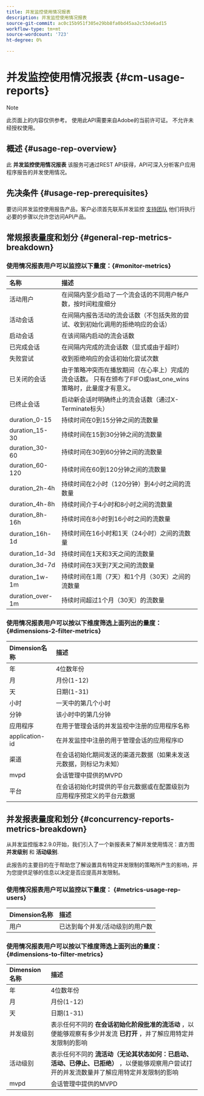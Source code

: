```yaml
---
title: 并发监控使用情况报表
description: 并发监控使用情况报表
source-git-commit: ac0c15b951f305e29bb8fa0bd45aa2c53de6ad15
workflow-type: tm+mt
source-wordcount: '723'
ht-degree: 0%

---
```



# 并发监控使用情况报表 {#cm-usage-reports}

>[!NOTE]
>
>此页面上的内容仅供参考。 使用此API需要来自Adobe的当前许可证。 不允许未经授权使用。



## 概述 {#usage-rep-overview}

此 **并发监控使用情况报表** 该服务可通过REST API获得，API可深入分析客户应用程序报告的并发使用情况。

## 先决条件 {#usage-rep-prerequisites}

要访问并发监控使用报告产品，客户必须首先联系并发监控 [支持团队](mailto:tve-support@adobe.com) 他们将执行必要的步骤以允许您访问API产品。

## 常规报表量度和划分 {#general-rep-metrics-breakdown}

### 使用情况报表用户可以监控以下量度：{#monitor-metrics}

| 名称 | 描述 |
|:---|:---|
| 活动用户 | 在间隔内至少启动了一个流会话的不同用户帐户数，按时间粒度细分 |
| 活动会话 | 在间隔内报告活动的流会话数（不包括失败的尝试、收到初始化调用的拒绝响应的会话） |
| 启动会话 | 在该间隔内启动的流会话数 |
| 已完成会话 | 在间隔内完成的流会话数（显式或由于超时） |
| 失败尝试 | 收到拒绝响应的会话初始化尝试次数 |
| 已关闭的会话 | 由于策略冲突而在播放期间（在心率上）完成的流会话数。 只有在颁布了FIFO或last_one_wins策略时，此量度才有意义。 |
| 已终止会话 | 启动新会话时明确终止的流会话数（通过X-Terminate标头） |
| duration_0-15 | 持续时间在0到15分钟之间的流数量 |
| duration_15-30 | 持续时间在15到30分钟之间的流数量 |
| duration_30-60 | 持续时间在30到60分钟之间的流数量 |
| duration_60-120 | 持续时间在60到120分钟之间的流数量 |
| duration_2h-4h | 持续时间在2小时（120分钟）到4小时之间的流数量 |
| duration_4h-8h | 持续时间介于4小时和8小时之间的流数量 |
| duration_8h-16h | 持续时间在8小时到16小时之间的流数量 |
| duration_16h-1d | 持续时间在16小时和1天（24小时）之间的流数量 |
| duration_1d-3d | 持续时间在1天和3天之间的流数量 |
| duration_3d-7d | 持续时间在3天到7天之间的流数量 |
| duration_1w-1m | 持续时间在1周（7天）和1个月（30天）之间的流数量 |
| duration_over-1m | 持续时间超过1个月（30天）的流数量 |

### 使用情况报表用户可以按以下维度筛选上面列出的量度： {#dimensions-2-filter-metrics}

| Dimension名称 | 描述 |
|:---|:---|
| 年 | 4位数年份 |
| 月 | 月份(1-12) |
| 天 | 日期(1-31) |
| 小时 | 一天中的第几个小时 |
| 分钟 | 该小时中的第几分钟 |
| 应用程序 | 在用于管理会话的并发监视中注册的应用程序名称 |
| application-id | 在并发监控中注册的用于管理会话的应用程序ID |
| 渠道 | 在会话初始化期间发送的渠道元数据（如果未发送元数据，则标记为未知） |
| mvpd | 会话管理中提供的MVPD |
| 平台 | 在会话初始化时提供的平台元数据或在配置级别为应用程序预定义的平台元数据 |

## 并发报表量度和划分 {#concurrency-reports-metrics-breakdown}

从并发监控版本2.9.0开始，我们引入了一个新报表来了解并发使用情况：直方图 **并发级别** 和 **活动级别**.

此报告的主要目的在于帮助您了解设置具有特定并发限制的策略所产生的影响，并为您提供足够的信息以决定是否应提高并发限制。

### 使用情况报表用户可以监控以下量度： {#metrics-usage-rep-users}

| Dimension名称 | 描述 |
|:---|:---|
| 用户 | 已达到每个并发/活动级别的用户数 |

### 使用情况报表用户可以按以下维度筛选上面列出的量度： {#dimensions-to-filter-metrics}

| Dimension名称 | 描述 |
|:---|:---|
| 年 | 4位数年份 |
| 月 | 月份(1-12) |
| 天 | 日期(1-31) |
| 并发级别 | 表示任何不同的 **在会话初始化阶段批准的流活动** ，以便能够观察有多少并发流 **已打开** ，并了解应用特定并发限制的影响 |
| 活动级别 | 表示任何不同的 **流活动（无论其状态如何：已启动、活动、已停止、已拒绝）** ，以便能够观察用户尝试打开的并发流数量并了解应用特定并发限制的影响 |
| mvpd | 会话管理中提供的MVPD |